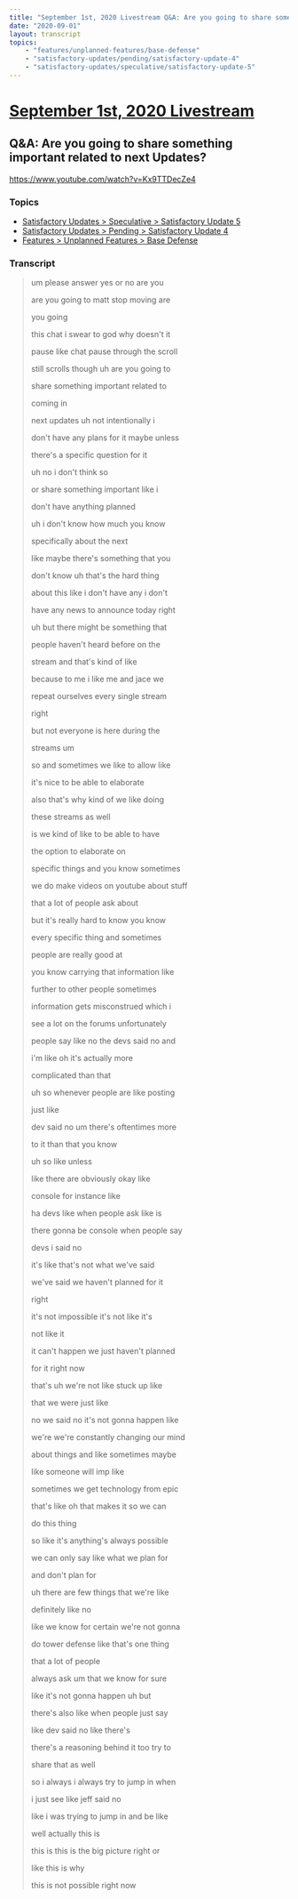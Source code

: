 ```yaml
---
title: "September 1st, 2020 Livestream Q&A: Are you going to share something important related to next Updates?"
date: "2020-09-01"
layout: transcript
topics:
    - "features/unplanned-features/base-defense"
    - "satisfactory-updates/pending/satisfactory-update-4"
    - "satisfactory-updates/speculative/satisfactory-update-5"
---
```

# [September 1st, 2020 Livestream](../2020-09-01.md)
## Q&A: Are you going to share something important related to next Updates?
https://www.youtube.com/watch?v=Kx9TTDecZe4

### Topics
* [Satisfactory Updates > Speculative > Satisfactory Update 5](../topics/satisfactory-updates/speculative/satisfactory-update-5.md)
* [Satisfactory Updates > Pending > Satisfactory Update 4](../topics/satisfactory-updates/pending/satisfactory-update-4.md)
* [Features > Unplanned Features > Base Defense](../topics/features/unplanned-features/base-defense.md)

### Transcript

> um please answer yes or no are you
> 
> are you going to matt stop moving are
> 
> you going
> 
> this chat i swear to god why doesn't it
> 
> pause like chat pause through the scroll
> 
> still scrolls though uh are you going to
> 
> share something important related to
> 
> coming in
> 
> next updates uh not intentionally i
> 
> don't have any plans for it maybe unless
> 
> there's a specific question for it
> 
> uh no i don't think so
> 
> or share something important like i
> 
> don't have anything planned
> 
> uh i don't know how much you know
> 
> specifically about the next
> 
> like maybe there's something that you
> 
> don't know uh that's the hard thing
> 
> about this like i don't have any i don't
> 
> have any news to announce today right
> 
> uh but there might be something that
> 
> people haven't heard before on the
> 
> stream and that's kind of like
> 
> because to me i like me and jace we
> 
> repeat ourselves every single stream
> 
> right
> 
> but not everyone is here during the
> 
> streams um
> 
> so and sometimes we like to allow like
> 
> it's nice to be able to elaborate
> 
> also that's why kind of we like doing
> 
> these streams as well
> 
> is we kind of like to be able to have
> 
> the option to elaborate on
> 
> specific things and you know sometimes
> 
> we do make videos on youtube about stuff
> 
> that a lot of people ask about
> 
> but it's really hard to know you know
> 
> every specific thing and sometimes
> 
> people are really good at
> 
> you know carrying that information like
> 
> further to other people sometimes
> 
> information gets misconstrued which i
> 
> see a lot on the forums unfortunately
> 
> people say like no the devs said no and
> 
> i'm like oh it's actually more
> 
> complicated than that
> 
> uh so whenever people are like posting
> 
> just like
> 
> dev said no um there's oftentimes more
> 
> to it than that you know
> 
> uh so like unless
> 
> like there are obviously okay like
> 
> console for instance like
> 
> ha devs like when people ask like is
> 
> there gonna be console when people say
> 
> devs i said no
> 
> it's like that's not what we've said
> 
> we've said we haven't planned for it
> 
> right
> 
> it's not impossible it's not like it's
> 
> not like it
> 
> it can't happen we just haven't planned
> 
> for it right now
> 
> that's uh we're not like stuck up like
> 
> that we were just like
> 
> no we said no it's not gonna happen like
> 
> we're we're constantly changing our mind
> 
> about things and like sometimes maybe
> 
> like someone will imp like
> 
> sometimes we get technology from epic
> 
> that's like oh that makes it so we can
> 
> do this thing
> 
> so like it's anything's always possible
> 
> we can only say like what we plan for
> 
> and don't plan for
> 
> uh there are few things that we're like
> 
> definitely like no
> 
> like we know for certain we're not gonna
> 
> do tower defense like that's one thing
> 
> that a lot of people
> 
> always ask um that we know for sure
> 
> like it's not gonna happen uh but
> 
> there's also like when people just say
> 
> like dev said no like there's
> 
> there's a reasoning behind it too try to
> 
> share that as well
> 
> so i always i always try to jump in when
> 
> i just see like jeff said no
> 
> like i was trying to jump in and be like
> 
> well actually this is
> 
> this is this is the big picture right or
> 
> like this is why
> 
> this is not possible right now
> 
